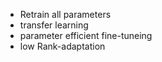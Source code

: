 
- Retrain all parameters
- transfer learning 
- parameter efficient fine-tuneing
- low Rank-adaptation